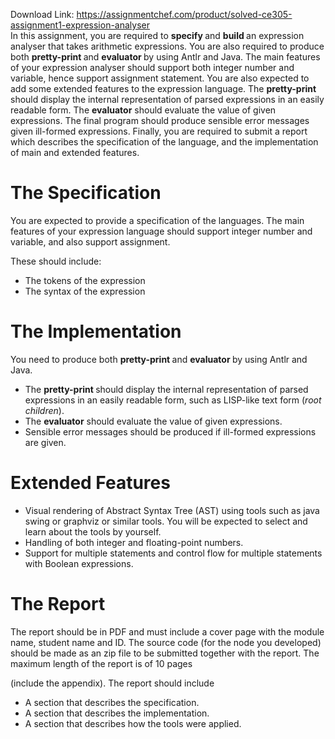 Download Link: https://assignmentchef.com/product/solved-ce305-assignment1-expression-analyser
<br>
In this assignment, you are required to <strong>specify </strong>and <strong>build </strong>an expression analyser that takes arithmetic expressions. You are also required to produce both <strong>pretty-print </strong>and <strong>evaluator </strong>by using Antlr and Java. The main features of your expression analyser should support both integer number and variable, hence support assignment statement. You are also expected to add some extended features to the expression language. The <strong>pretty-print </strong>should display the internal representation of parsed expressions in an easily readable form. The <strong>evaluator</strong> should evaluate the value of given expressions. The final program should produce sensible error messages given ill-formed expressions. Finally, you are required to submit a report which describes the specification of the language, and the implementation of main and extended features.

<h1>The Specification</h1>

You are expected to provide a specification of the languages. The main features of your expression language should support integer number and variable, and also support assignment.

These should include:

<ul>

 <li>The tokens of the expression</li>

 <li>The syntax of the expression</li>

</ul>




<h1>The Implementation</h1>

You need to produce both <strong>pretty-print </strong>and <strong>evaluator </strong>by using Antlr and Java.

<ul>

 <li>The <strong>pretty-print </strong>should display the internal representation of parsed expressions in an easily readable form, such as LISP-like text form (<em>root children</em>).</li>

 <li>The <strong>evaluator</strong> should evaluate the value of given expressions.</li>

 <li>Sensible error messages should be produced if ill-formed expressions are given.</li>

</ul>




<h1>Extended Features</h1>

<ul>

 <li>Visual rendering of Abstract Syntax Tree (AST) using tools such as java swing or graphviz or similar tools. You will be expected to select and learn about the tools by yourself.</li>

 <li>Handling of both integer and floating-point numbers.</li>

 <li>Support for multiple statements and control flow for multiple statements with Boolean expressions.</li>

</ul>




<h1>The Report</h1>

The report should be in PDF and must include a cover page with the module name, student name and ID. The source code (for the node you developed) should be made as an zip file to be submitted together with the report.  The maximum length of the report is of 10 pages

(include the appendix). The report should include

<ul>

 <li>A section that describes the specification.</li>

 <li>A section that describes the implementation.</li>

 <li>A section that describes how the tools were applied.</li>

</ul>


